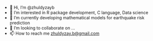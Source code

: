- 👋 Hi, I’m @zhuldyzayb
- 👀 I’m interested in R package development, C language, Data science
- 🌱 I’m currently developing mathematical models for earthquake risk prediction
- 💞️ I’m looking to collaborate on ...
- 📫 How to reach me zhuldyzay.b@gmail.com

<!---
zhuldyzayb/zhuldyzayb is a ✨ special ✨ repository because its `README.md` (this file) appears on your GitHub profile.
You can click the Preview link to take a look at your changes.
--->
